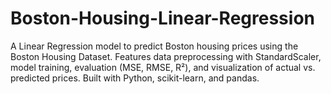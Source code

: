 # Boston-Housing-Linear-Regression
 A Linear Regression model to predict Boston housing prices using the Boston Housing Dataset. Features data preprocessing with StandardScaler, model training, evaluation (MSE, RMSE, R²), and visualization of actual vs. predicted prices. Built with Python, scikit-learn, and pandas.
